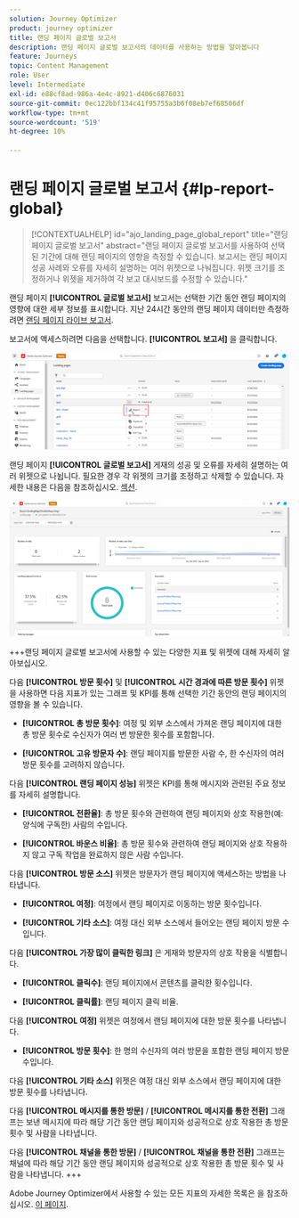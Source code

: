 ```yaml
---
solution: Journey Optimizer
product: journey optimizer
title: 랜딩 페이지 글로벌 보고서
description: 랜딩 페이지 글로벌 보고서의 데이터를 사용하는 방법을 알아봅니다
feature: Journeys
topic: Content Management
role: User
level: Intermediate
exl-id: e88cf8ad-986a-4e4c-8921-d406c6876031
source-git-commit: 0ec122bbf134c41f95755a3b6f08eb7ef68506df
workflow-type: tm+mt
source-wordcount: '519'
ht-degree: 10%

---
```


# 랜딩 페이지 글로벌 보고서 {#lp-report-global}

>[!CONTEXTUALHELP]
>id="ajo_landing_page_global_report"
>title="랜딩 페이지 글로벌 보고서"
>abstract="랜딩 페이지 글로벌 보고서를 사용하여 선택된 기간에 대해 랜딩 페이지의 영향을 측정할 수 있습니다. 보고서는 랜딩 페이지 성공 사례와 오류를 자세히 설명하는 여러 위젯으로 나눠집니다. 위젯 크기를 조정하거나 위젯을 제거하여 각 보고 대시보드를 수정할 수 있습니다."

랜딩 페이지 **[!UICONTROL 글로벌 보고서]** 보고서는 선택한 기간 동안 랜딩 페이지의 영향에 대한 세부 정보를 표시합니다. 지난 24시간 동안의 랜딩 페이지 데이터만 측정하려면 [랜딩 페이지 라이브 보고서](lp-report-live.md).

보고서에 액세스하려면 다음을 선택합니다. **[!UICONTROL 보고서]** 을 클릭합니다.

![](assets/landing_page_report.png)

랜딩 페이지 **[!UICONTROL 글로벌 보고서]** 게재의 성공 및 오류를 자세히 설명하는 여러 위젯으로 나뉩니다. 필요한 경우 각 위젯의 크기를 조정하고 삭제할 수 있습니다. 자세한 내용은 다음을 참조하십시오. [섹션](global-report.md).

![](assets/landing_page_global.png)

+++랜딩 페이지 글로벌 보고서에 사용할 수 있는 다양한 지표 및 위젯에 대해 자세히 알아보십시오.

다음 **[!UICONTROL 방문 횟수]** 및 **[!UICONTROL 시간 경과에 따른 방문 횟수]** 위젯을 사용하면 다음 지표가 있는 그래프 및 KPI를 통해 선택한 기간 동안의 랜딩 페이지의 영향을 볼 수 있습니다.

* **[!UICONTROL 총 방문 횟수]**: 여정 및 외부 소스에서 가져온 랜딩 페이지에 대한 총 방문 횟수로 수신자가 여러 번 방문한 횟수를 포함합니다.

* **[!UICONTROL 고유 방문자 수]**: 랜딩 페이지를 방문한 사람 수, 한 수신자의 여러 방문 횟수를 고려하지 않습니다.

다음 **[!UICONTROL 랜딩 페이지 성능]** 위젯은 KPI를 통해 메시지와 관련된 주요 정보를 자세히 설명합니다.

* **[!UICONTROL 전환율]**: 총 방문 횟수와 관련하여 랜딩 페이지와 상호 작용한(예: 양식에 구독한) 사람의 수입니다.

* **[!UICONTROL 바운스 비율]**: 총 방문 횟수와 관련하여 랜딩 페이지와 상호 작용하지 않고 구독 작업을 완료하지 않은 사람 수입니다.

다음 **[!UICONTROL 방문 소스]** 위젯은 방문자가 랜딩 페이지에 액세스하는 방법을 나타냅니다.

* **[!UICONTROL 여정]**: 여정에서 랜딩 페이지로 이동하는 방문 횟수입니다.

* **[!UICONTROL 기타 소스]**: 여정 대신 외부 소스에서 들어오는 랜딩 페이지 방문 수입니다.

다음 **[!UICONTROL 가장 많이 클릭한 링크]** 은 게재와 방문자의 상호 작용을 식별합니다.

* **[!UICONTROL 클릭수]**: 랜딩 페이지에서 콘텐츠를 클릭한 횟수입니다.

* **[!UICONTROL 클릭률]**: 랜딩 페이지 클릭 비율.

다음 **[!UICONTROL 여정]** 위젯은 여정에서 랜딩 페이지에 대한 방문 횟수를 나타냅니다.

* **[!UICONTROL 방문 횟수]**: 한 명의 수신자의 여러 방문을 포함한 랜딩 페이지 방문 수입니다.

다음 **[!UICONTROL 기타 소스]** 위젯은 여정 대신 외부 소스에서 랜딩 페이지에 대한 방문 횟수를 나타냅니다.

다음 **[!UICONTROL 메시지를 통한 방문]** / **[!UICONTROL 메시지를 통한 전환]** 그래프는 보낸 메시지에 따라 해당 기간 동안 랜딩 페이지와 성공적으로 상호 작용한 총 방문 횟수 및 사람을 나타냅니다.

다음 **[!UICONTROL 채널을 통한 방문]** / **[!UICONTROL 채널을 통한 전환]** 그래프는 채널에 따라 해당 기간 동안 랜딩 페이지와 성공적으로 상호 작용한 총 방문 횟수 및 사람을 나타냅니다.
+++

Adobe Journey Optimizer에서 사용할 수 있는 모든 지표의 자세한 목록은 을 참조하십시오. [이 페이지](global-report.md#list-of-components-global).
